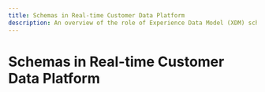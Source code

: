 ```yaml
---
title: Schemas in Real-time Customer Data Platform
description: An overview of the role of Experience Data Model (XDM) schemas in Real-time Customer Data Platform.
---
```

# Schemas in Real-time Customer Data Platform
